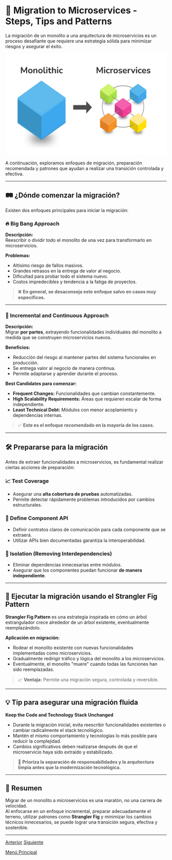 # 🚀 Migration to Microservices - Steps, Tips and Patterns

La migración de un monolito a una arquitectura de microservicios es un proceso desafiante que requiere una estrategia sólida para minimizar riesgos y asegurar el éxito.

![Migration to Microservices](images/monolithic-to-microservice.png)

A continuación, exploramos enfoques de migración, preparación recomendada y patrones que ayudan a realizar una transición controlada y efectiva.

---

## 🛤️ ¿Dónde comenzar la migración?

Existen dos enfoques principales para iniciar la migración:

### 🔥 Big Bang Approach

**Descripción:**  
Reescribir o dividir todo el monolito de una vez para transformarlo en microservicios.

**Problemas:**
- Altísimo riesgo de fallos masivos.
- Grandes retrasos en la entrega de valor al negocio.
- Dificultad para probar todo el sistema nuevo.
- Costos impredecibles y tendencia a la fatiga de proyectos.

> ❌ **En general, se desaconseja este enfoque salvo en casos muy específicos.**

---

### 🌱 Incremental and Continuous Approach

**Descripción:**  
Migrar **por partes**, extrayendo funcionalidades individuales del monolito a medida que se construyen microservicios nuevos.

**Beneficios:**
- Reducción del riesgo al mantener partes del sistema funcionales en producción.
- Se entrega valor al negocio de manera continua.
- Permite adaptarse y aprender durante el proceso.

**Best Candidates para comenzar:**
- **Frequent Changes:** Funcionalidades que cambian constantemente.
- **High Scalability Requirements:** Áreas que requieren escalar de forma independiente.
- **Least Technical Debt:** Módulos con menor acoplamiento y dependencias internas.

> ✅ **Este es el enfoque recomendado en la mayoría de los casos.**

---

## 🛠️ Prepararse para la migración

Antes de extraer funcionalidades a microservicios, es fundamental realizar ciertas acciones de preparación:

### 📈 Test Coverage
- Asegurar una **alta cobertura de pruebas** automatizadas.
- Permite detectar rápidamente problemas introducidos por cambios estructurales.

### 📜 Define Component API
- Definir contratos claros de comunicación para cada componente que se extraerá.
- Utilizar APIs bien documentadas garantiza la interoperabilidad.

### 🧹 Isolation (Removing Interdependencies)
- Eliminar dependencias innecesarias entre módulos.
- Asegurar que los componentes puedan funcionar **de manera independiente**.

---

## 🌳 Ejecutar la migración usando el Strangler Fig Pattern

**Strangler Fig Pattern** es una estrategia inspirada en cómo un árbol estrangulador crece alrededor de un árbol existente, eventualmente reemplazándolo.

**Aplicación en migración:**
- Rodear el monolito existente con nuevas funcionalidades implementadas como microservicios.
- Gradualmente redirigir tráfico y lógica del monolito a los microservicios.
- Eventualmente, el monolito "muere" cuando todas las funciones han sido reemplazadas.

> 📈 **Ventaja:** Permite una migración segura, controlada y reversible.

---

## 💡 Tip para asegurar una migración fluida

**Keep the Code and Technology Stack Unchanged**

- Durante la migración inicial, evita reescribir funcionalidades existentes o cambiar radicalmente el stack tecnológico.
- Mantén el mismo comportamiento y tecnologías lo más posible para reducir la complejidad.
- Cambios significativos deben realizarse después de que el microservicio haya sido extraído y estabilizado.

> 🎯 **Prioriza la separación de responsabilidades y la arquitectura limpia antes que la modernización tecnológica.**

---

## 🧠 Resumen

Migrar de un monolito a microservicios es una maratón, no una carrera de velocidad.  
Al enfocarse en un enfoque incremental, preparar adecuadamente el terreno, utilizar patrones como **Strangler Fig** y minimizar los cambios técnicos innecesarios, se puede lograr una transición segura, efectiva y sostenible.

---

[Anterior](https://github.com/wilfredoha/microservices-event_driven-architecture/blob/main/01_Migration_to_Microservices/02_decomposition_monolith.md)   [Siguiente](https://github.com/wilfredoha/microservices-event_driven-architecture/blob/main/02_Microservices_Principles/01_databases_microservices.md)

[Menú Principal](https://github.com/wilfredoha/microservices-event_driven-architecture)